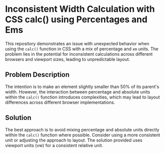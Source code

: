 # Inconsistent Width Calculation with CSS calc() using Percentages and Ems

This repository demonstrates an issue with unexpected behavior when using the `calc()` function in CSS with a mix of percentage and `em` units. The problem lies in the potential for inconsistent calculations across different browsers and viewport sizes, leading to unpredictable layout.

## Problem Description

The intention is to make an element slightly smaller than 50% of its parent's width. However, the interaction between percentage and absolute units within the `calc()` function introduces complexities, which may lead to layout differences across different browser implementations.

## Solution

The best approach is to avoid mixing percentage and absolute units directly within the `calc()` function where possible.  Consider using a more consistent unit or adjusting the approach to layout.  The solution provided uses viewport units (vw) for a consistent relative unit.